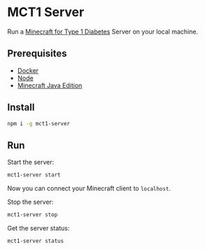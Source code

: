 # MCT1 Server

Run a [Minecraft for Type 1 Diabetes](https://www.mct1.io) Server on your local machine.

## Prerequisites

-   [Docker](https://www.docker.com/)
-   [Node](https://nodejs.org/en/)
-   [Minecraft Java Edition](https://minecraft.net)

## Install

```bash
npm i -g mct1-server
```

## Run

Start the server:

```bash
mct1-server start
```

Now you can connect your Minecraft client to `localhost`.

Stop the server:

```bash
mct1-server stop
```

Get the server status:

```bash
mct1-server status
```
